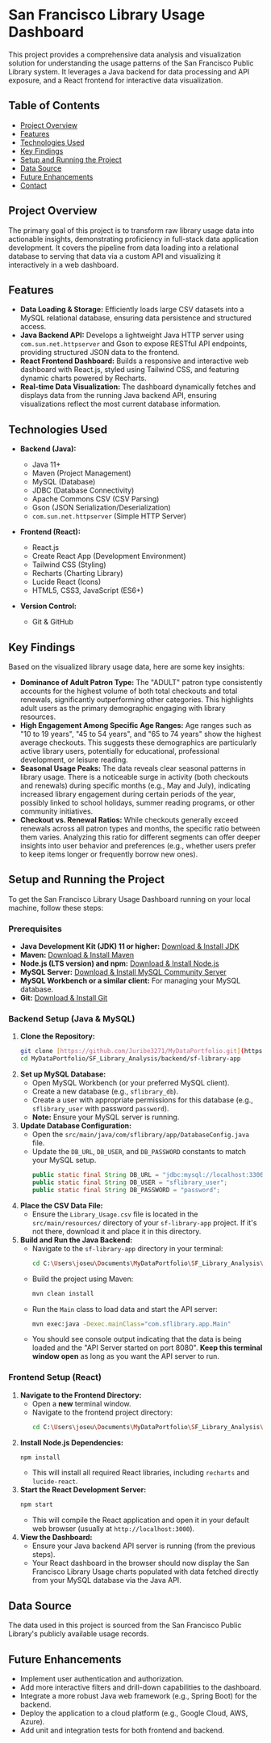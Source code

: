 # San Francisco Library Usage Dashboard

This project provides a comprehensive data analysis and visualization solution for understanding the usage patterns of the San Francisco Public Library system. It leverages a Java backend for data processing and API exposure, and a React frontend for interactive data visualization.

## Table of Contents

* [Project Overview](#project-overview)
* [Features](#features)
* [Technologies Used](#technologies-used)
* [Key Findings](#key-findings)
* [Setup and Running the Project](#setup-and-running-the-project)
* [Data Source](#data-source)
* [Future Enhancements](#future-enhancements)
* [Contact](#contact)

## Project Overview

The primary goal of this project is to transform raw library usage data into actionable insights, demonstrating proficiency in full-stack data application development. It covers the pipeline from data loading into a relational database to serving that data via a custom API and visualizing it interactively in a web dashboard.

## Features

* **Data Loading & Storage:** Efficiently loads large CSV datasets into a MySQL relational database, ensuring data persistence and structured access.
* **Java Backend API:** Develops a lightweight Java HTTP server using `com.sun.net.httpserver` and Gson to expose RESTful API endpoints, providing structured JSON data to the frontend.
* **React Frontend Dashboard:** Builds a responsive and interactive web dashboard with React.js, styled using Tailwind CSS, and featuring dynamic charts powered by Recharts.
* **Real-time Data Visualization:** The dashboard dynamically fetches and displays data from the running Java backend API, ensuring visualizations reflect the most current database information.

## Technologies Used

* **Backend (Java):**
  * Java 11+
  * Maven (Project Management)
  * MySQL (Database)
  * JDBC (Database Connectivity)
  * Apache Commons CSV (CSV Parsing)
  * Gson (JSON Serialization/Deserialization)
  * `com.sun.net.httpserver` (Simple HTTP Server)

* **Frontend (React):**
  * React.js
  * Create React App (Development Environment)
  * Tailwind CSS (Styling)
  * Recharts (Charting Library)
  * Lucide React (Icons)
  * HTML5, CSS3, JavaScript (ES6+)

* **Version Control:**
  * Git & GitHub

## Key Findings

Based on the visualized library usage data, here are some key insights:

* **Dominance of Adult Patron Type:** The "ADULT" patron type consistently accounts for the highest volume of both total checkouts and total renewals, significantly outperforming other categories. This highlights adult users as the primary demographic engaging with library resources.
* **High Engagement Among Specific Age Ranges:** Age ranges such as "10 to 19 years", "45 to 54 years", and "65 to 74 years" show the highest average checkouts. This suggests these demographics are particularly active library users, potentially for educational, professional development, or leisure reading.
* **Seasonal Usage Peaks:** The data reveals clear seasonal patterns in library usage. There is a noticeable surge in activity (both checkouts and renewals) during specific months (e.g., May and July), indicating increased library engagement during certain periods of the year, possibly linked to school holidays, summer reading programs, or other community initiatives.
* **Checkout vs. Renewal Ratios:** While checkouts generally exceed renewals across all patron types and months, the specific ratio between them varies. Analyzing this ratio for different segments can offer deeper insights into user behavior and preferences (e.g., whether users prefer to keep items longer or frequently borrow new ones).

## Setup and Running the Project

To get the San Francisco Library Usage Dashboard running on your local machine, follow these steps:

### Prerequisites

* **Java Development Kit (JDK) 11 or higher:** [Download & Install JDK](https://www.oracle.com/java/technologies/downloads/)
* **Maven:** [Download & Install Maven](https://maven.apache.org/download.cgi)
* **Node.js (LTS version) and npm:** [Download & Install Node.js](https://nodejs.org/en/download/)
* **MySQL Server:** [Download & Install MySQL Community Server](https://dev.mysql.com/downloads/mysql/)
* **MySQL Workbench or a similar client:** For managing your MySQL database.
* **Git:** [Download & Install Git](https://git-scm.com/downloads)

### Backend Setup (Java & MySQL)

1.  **Clone the Repository:**
    ```bash
    git clone [https://github.com/Juribe3271/MyDataPortfolio.git](https://github.com/Juribe3271/MyDataPortfolio.git)
    cd MyDataPortfolio/SF_Library_Analysis/backend/sf-library-app
    ```
2.  **Set up MySQL Database:**
    * Open MySQL Workbench (or your preferred MySQL client).
    * Create a new database (e.g., `sflibrary_db`).
    * Create a user with appropriate permissions for this database (e.g., `sflibrary_user` with password `password`).
    * **Note:** Ensure your MySQL server is running.
3.  **Update Database Configuration:**
    * Open the `src/main/java/com/sflibrary/app/DatabaseConfig.java` file.
    * Update the `DB_URL`, `DB_USER`, and `DB_PASSWORD` constants to match your MySQL setup.
        ```java
        public static final String DB_URL = "jdbc:mysql://localhost:3306/sflibrary_db?useSSL=false&serverTimezone=UTC";
        public static final String DB_USER = "sflibrary_user";
        public static final String DB_PASSWORD = "password";
        ```
4.  **Place the CSV Data File:**
    * Ensure the `Library_Usage.csv` file is located in the `src/main/resources/` directory of your `sf-library-app` project. If it's not there, download it and place it in this directory.
5.  **Build and Run the Java Backend:**
    * Navigate to the `sf-library-app` directory in your terminal:
        ```bash
        cd C:\Users\joseu\Documents\MyDataPortfolio\SF_Library_Analysis\backend\sf-library-app
        ```
    * Build the project using Maven:
        ```bash
        mvn clean install
        ```
    * Run the `Main` class to load data and start the API server:
        ```bash
        mvn exec:java -Dexec.mainClass="com.sflibrary.app.Main"
        ```
    * You should see console output indicating that the data is being loaded and the "API Server started on port 8080". **Keep this terminal window open** as long as you want the API server to run.

### Frontend Setup (React)

1.  **Navigate to the Frontend Directory:**
    * Open a **new** terminal window.
    * Navigate to the frontend project directory:
        ```bash
        cd C:\Users\joseu\Documents\MyDataPortfolio\SF_Library_Analysis\frontend\sf-library-dashboard
        ```
2.  **Install Node.js Dependencies:**
    ```bash
    npm install
    ```
    * This will install all required React libraries, including `recharts` and `lucide-react`.
3.  **Start the React Development Server:**
    ```bash
    npm start
    ```
    * This will compile the React application and open it in your default web browser (usually at `http://localhost:3000`).
4.  **View the Dashboard:**
    * Ensure your Java backend API server is running (from the previous steps).
    * Your React dashboard in the browser should now display the San Francisco Library Usage charts populated with data fetched directly from your MySQL database via the Java API.

## Data Source

The data used in this project is sourced from the San Francisco Public Library's publicly available usage records.

## Future Enhancements

* Implement user authentication and authorization.
* Add more interactive filters and drill-down capabilities to the dashboard.
* Integrate a more robust Java web framework (e.g., Spring Boot) for the backend.
* Deploy the application to a cloud platform (e.g., Google Cloud, AWS, Azure).
* Add unit and integration tests for both frontend and backend.
